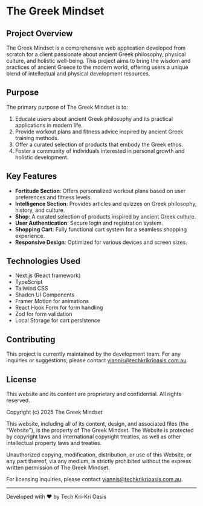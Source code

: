 # The Greek Mindset

## Project Overview

The Greek Mindset is a comprehensive web application developed from scratch for a client passionate about ancient Greek philosophy, physical culture, and holistic well-being. This project aims to bring the wisdom and practices of ancient Greece to the modern world, offering users a unique blend of intellectual and physical development resources.

## Purpose

The primary purpose of The Greek Mindset is to:

1. Educate users about ancient Greek philosophy and its practical applications in modern life.
2. Provide workout plans and fitness advice inspired by ancient Greek training methods.
3. Offer a curated selection of products that embody the Greek ethos.
4. Foster a community of individuals interested in personal growth and holistic development.

## Key Features

- **Fortitude Section**: Offers personalized workout plans based on user preferences and fitness levels.
- **Intelligence Section**: Provides articles and quizzes on Greek philosophy, history, and culture.
- **Shop**: A curated selection of products inspired by ancient Greek culture.
- **User Authentication**: Secure login and registration system.
- **Shopping Cart**: Fully functional cart system for a seamless shopping experience.
- **Responsive Design**: Optimized for various devices and screen sizes.

## Technologies Used

- Next.js (React framework)
- TypeScript
- Tailwind CSS
- Shadcn UI Components
- Framer Motion for animations
- React Hook Form for form handling
- Zod for form validation
- Local Storage for cart persistence

## Contributing

This project is currently maintained by the development team. For any inquiries or suggestions, please contact yiannis@techkrikrioasis.com.au.

## License

This website and its content are proprietary and confidential. All rights reserved.

Copyright (c) 2025 The Greek Mindset

This website, including all of its content, design, and associated files (the "Website"), is the property of The Greek Mindset. The Website is protected by copyright laws and international copyright treaties, as well as other intellectual property laws and treaties.

Unauthorized copying, modification, distribution, or use of this Website, or any part thereof, via any medium, is strictly prohibited without the express written permission of The Greek Mindset.

For licensing inquiries, please contact yiannis@techkrikrioasis.com.au.

---

Developed with ❤️ by Tech Kri-Kri Oasis